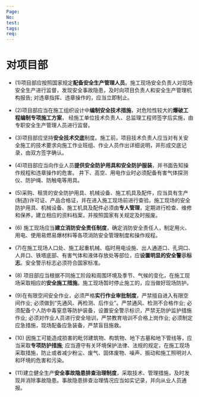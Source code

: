 ```yaml
---
Page: 
No: 
test: 
tags: 
req: 
---
```

# 对项目部

- (1)项目部应按照国家规定**配备安全生产管理人员**。施工现场安全负责人对现场安全生产进行监督，发现安全事故隐患，及时向项目负责人和安全生产管理机构报告; 对违章指挥、违章操作的，应当立即制止。

- (2)项目部应当在施工组织设计中**编制安全技术措施**，对危险性较大的**爆破工程编制专项施工方案**， 经施工单位技术负责人、总监理工程师签字后实施，由专职安全生产管理人员进行监督。

- (3)项目部应坚持**安全技术交底**制度。施工前，项目技术负责人应当对有关安全施工的技术要求向施工作业班组、作业人员作出详细说明，并形成交底记录，由双方签字确认。

- (4)项目部应当向作业人员**提供安全防护用具和安全防护服装**，并书面告知操作规程和违章操作的危害。 井下、高空、用电作业时必须配备有害气体探测仪、防护绳、防触电等用具。

- (5)采购、租赁的安全防护用具、机械设备、施工机具及配件，应当具有生产(制造)许可证、产品合格证，并在进入施工现场前进行查验。施工现场的安全防护用具、机械设备、施工机具及配件必须由**专人管理**，定期进行检查、维修和保养，建立相应的资料档案，并按照国家有关规定及时报废。

- (6) 施工现场应当**建立消防安全责任制度**，确定消防安全责任人，制定用火、用电、使用易燃易爆材料等各项消防安全管理制度和操作规程。

- (7)在施工现场人口处、施工起重机械、临时用电设施、出人通道口、孔洞口、人井口、铁塔底部、有害气体和液体存放处等部位，应**设置明显的安全警示标志**。安全警示标志必须符合国家标准。

- (8) 项目部应当根据不同施工阶段和周围环境及季节、气候的变化，在施工现场采取相应的**安全施工措施**。施工现场暂时停止施工的，应当做好现场防护。

- (9)在有限空间安全作业，必须严格**实行作业审批制度**，严禁擅自进入有限空间作业; 必须做到“先通风、再检测、后作业”。严禁通风、检测不合格作业; 必须配备个人防中毒窒息等防护装备，设置安全警示标识，严禁无防护监护措施作业; 必须对作业人员进行安全培训，严禁教育培训不合格上岗作业; 必须制定应急措施，现场配备应急装备，严禁盲目施救。

- (10) 因施工可能造成损害的毗邻建筑物、构筑物、地下古墓和地下管线等，应当采取**专项防护措施**; 应当遵守有关环境保护法律、法规的规定，在施工现场采取措施，防止或者减少粉尘、废气、固体废物、噪声、振动和施工照明对人和环境的危害和污染。

- (11)建立健全生产**安全事故隐患排查治理制度**，采取技术、管理措施，及时发现并消除事故隐患。事故隐患排查治理情况应当如实记录，并向从业人员通报。